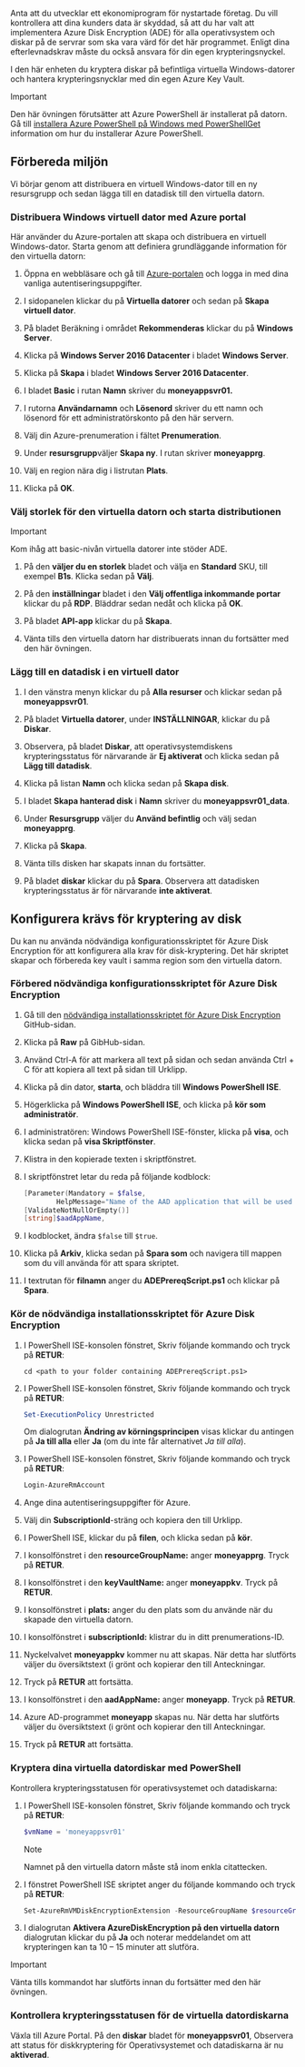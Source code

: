 Anta att du utvecklar ett ekonomiprogram för nystartade företag. Du vill kontrollera att dina kunders data är skyddad, så att du har valt att implementera Azure Disk Encryption (ADE) för alla operativsystem och diskar på de servrar som ska vara värd för det här programmet. Enligt dina efterlevnadskrav måste du också ansvara för din egen krypteringsnyckel.

I den här enheten du kryptera diskar på befintliga virtuella Windows-datorer och hantera krypteringsnycklar med din egen Azure Key Vault.

> [!IMPORTANT] 
> Den här övningen förutsätter att Azure PowerShell är installerat på datorn. Gå till [installera Azure PowerShell på Windows med PowerShellGet](https://docs.microsoft.com/powershell/azure/install-azurerm-ps?view=azurermps-6.7.0) information om hur du installerar Azure PowerShell.

## <a name="prepare-the-environment"></a>Förbereda miljön

Vi börjar genom att distribuera en virtuell Windows-dator till en ny resursgrupp och sedan lägga till en datadisk till den virtuella datorn.

### <a name="deploy-windows-vm-using-the-azure-portal"></a>Distribuera Windows virtuell dator med Azure portal

Här använder du Azure-portalen att skapa och distribuera en virtuell Windows-dator. Starta genom att definiera grundläggande information för den virtuella datorn:

1. Öppna en webbläsare och gå till [Azure-portalen](http://portal.azure.com) och logga in med dina vanliga autentiseringsuppgifter.

1. I sidopanelen klickar du på **Virtuella datorer** och sedan på **Skapa virtuell dator**.

1. På bladet Beräkning i området **Rekommenderas** klickar du på **Windows Server**.

1. Klicka på **Windows Server 2016 Datacenter** i bladet **Windows Server**.

1. Klicka på **Skapa** i bladet **Windows Server 2016 Datacenter**.

1. I bladet **Basic** i rutan **Namn** skriver du **moneyappsvr01.**

1. I rutorna **Användarnamn** och **Lösenord** skriver du ett namn och lösenord för ett administratörskonto på den här servern.

1. Välj din Azure-prenumeration i fältet **Prenumeration**.

1. Under **resursgrupp**väljer **Skapa ny**. I rutan skriver **moneyapprg**.

1. Välj en region nära dig i listrutan **Plats**.

1. Klicka på **OK**.

### <a name="choose-a-size-for-the-vm-and-start-the-deployment"></a>Välj storlek för den virtuella datorn och starta distributionen

> [!IMPORTANT]
> Kom ihåg att basic-nivån virtuella datorer inte stöder ADE.

1. På den **väljer du en storlek** bladet och välja en **Standard** SKU, till exempel **B1s**. Klicka sedan på **Välj**.

1. På den **inställningar** bladet i den **Välj offentliga inkommande portar** klickar du på **RDP**. Bläddrar sedan nedåt och klicka på **OK**.

1. På bladet **API-app** klickar du på **Skapa**.

1. Vänta tills den virtuella datorn har distribuerats innan du fortsätter med den här övningen.

### <a name="add-a-data-disk-to-the-vm"></a>Lägg till en datadisk i en virtuell dator

1. I den vänstra menyn klickar du på **Alla resurser** och klickar sedan på **moneyappsvr01**.

1. På bladet **Virtuella datorer**, under **INSTÄLLNINGAR**, klickar du på **Diskar**.

1. Observera, på bladet **Diskar**, att operativsystemdiskens krypteringsstatus för närvarande är **Ej aktiverat** och klicka sedan på **Lägg till datadisk**.

1. Klicka på listan **Namn** och klicka sedan på **Skapa disk**.

1. I bladet **Skapa hanterad disk** i **Namn** skriver du **moneyappsvr01_data**.

1. Under **Resursgrupp** väljer du **Använd befintlig** och välj sedan **moneyapprg**.

1. Klicka på **Skapa**.

1. Vänta tills disken har skapats innan du fortsätter.

1. På bladet **diskar** klickar du på **Spara**. Observera att datadisken krypteringsstatus är för närvarande **inte aktiverat**.

## <a name="configure-disk-encryption-prerequisites"></a>Konfigurera krävs för kryptering av disk

Du kan nu använda nödvändiga konfigurationsskriptet för Azure Disk Encryption för att konfigurera alla krav för disk-kryptering. Det här skriptet skapar och förbereda key vault i samma region som den virtuella datorn.

### <a name="prepare-the-azure-disk-encryption-prerequisite-setup-script"></a>Förbered nödvändiga konfigurationsskriptet för Azure Disk Encryption

1. Gå till den [nödvändiga installationsskriptet för Azure Disk Encryption](https://github.com/Azure/azure-powershell/blob/master/src/ResourceManager/Compute/Commands.Compute/Extension/AzureDiskEncryption/Scripts/AzureDiskEncryptionPreRequisiteSetup.ps1) GitHub-sidan.

1. Klicka på **Raw** på GibHub-sidan.

1. Använd Ctrl-A för att markera all text på sidan och sedan använda Ctrl + C för att kopiera all text på sidan till Urklipp.

1. Klicka på din dator, **starta**, och bläddra till **Windows PowerShell ISE**.

1. Högerklicka på **Windows PowerShell ISE**, och klicka på **kör som administratör**.

1. I administratören: Windows PowerShell ISE-fönster, klicka på **visa**, och klicka sedan på **visa Skriptfönster**.

1. Klistra in den kopierade texten i skriptfönstret.

1. I skriptfönstret letar du reda på följande kodblock:

    ```powershell
    [Parameter(Mandatory = $false,
            HelpMessage="Name of the AAD application that will be used to write secrets to KeyVault. A new application with this name will be created if one doesn't exist. If this app already exists, pass aadClientSecret parameter to the script")]
    [ValidateNotNullOrEmpty()]
    [string]$aadAppName,
    ```
1. I kodblocket, ändra `$false` till `$true`.

1. Klicka på **Arkiv**, klicka sedan på **Spara som** och navigera till mappen som du vill använda för att spara skriptet.

1. I textrutan för **filnamn** anger du **ADEPrereqScript.ps1** och klickar på **Spara**.

### <a name="run-the-azure-disk-encryption-prerequisite-setup-script"></a>Kör de nödvändiga installationsskriptet för Azure Disk Encryption

1. I PowerShell ISE-konsolen fönstret, Skriv följande kommando och tryck på **RETUR**:

   ```console
   cd <path to your folder containing ADEPrereqScript.ps1>
   ```

1. I PowerShell ISE-konsolen fönstret, Skriv följande kommando och tryck på **RETUR**:

   ```powershell
   Set-ExecutionPolicy Unrestricted
   ```

   Om dialogrutan **Ändring av körningsprincipen** visas klickar du antingen på **Ja till alla** eller **Ja** (om du inte får alternativet _Ja till alla_).

1. I PowerShell ISE-konsolen fönstret, Skriv följande kommando och tryck på **RETUR**:

   ```powershell
   Login-AzureRmAccount
   ```

1. Ange dina autentiseringsuppgifter för Azure.

1. Välj din **SubscriptionId**-sträng och kopiera den till Urklipp.

1. I PowerShell ISE, klickar du på **filen**, och klicka sedan på **kör**.

1. I konsolfönstret i den **resourceGroupName:** anger **moneyapprg**. Tryck på **RETUR**.

1. I konsolfönstret i den **keyVaultName:** anger **moneyappkv**. Tryck på **RETUR**.

1. I konsolfönstret i **plats:** anger du den plats som du använde när du skapade den virtuella datorn.

1. I konsolfönstret i **subscriptionId:** klistrar du in ditt prenumerations-ID.

1. Nyckelvalvet **moneyappkv** kommer nu att skapas. När detta har slutförts väljer du översiktstext (i grönt och kopierar den till Anteckningar.

1. Tryck på **RETUR** att fortsätta.

1. I konsolfönstret i den **aadAppName:** anger **moneyapp**. Tryck på **RETUR**.

1. Azure AD-programmet **moneyapp** skapas nu. När detta har slutförts väljer du översiktstext (i grönt och kopierar den till Anteckningar.

1. Tryck på **RETUR** att fortsätta.

### <a name="encrypt-your-vm-disks-with-powershell"></a>Kryptera dina virtuella datordiskar med PowerShell

Kontrollera krypteringsstatusen för operativsystemet och datadiskarna:

1. I PowerShell ISE-konsolen fönstret, Skriv följande kommando och tryck på **RETUR**:

    ```powershell
    $vmName = 'moneyappsvr01'
    ```

    > [!NOTE]
    > Namnet på den virtuella datorn måste stå inom enkla citattecken.

1. I fönstret PowerShell ISE skriptet anger du följande kommando och tryck på **RETUR**:

    ```powershell
    Set-AzureRmVMDiskEncryptionExtension -ResourceGroupName $resourceGroupName -VMName $vmName -AadClientID $aadClientID -AadClientSecret $aadClientSecret -DiskEncryptionKeyVaultUrl $diskEncryptionKeyVaultUrl -DiskEncryptionKeyVaultId $keyVaultResourceId -VolumeType All
    ```

1. I dialogrutan **Aktivera AzureDiskEncryption på den virtuella datorn** dialogrutan klickar du på **Ja** och noterar meddelandet om att krypteringen kan ta 10 – 15 minuter att slutföra.

>[!IMPORTANT]
> Vänta tills kommandot har slutförts innan du fortsätter med den här övningen.

### <a name="verify-the-encryption-status-of-your-vm-disks"></a>Kontrollera krypteringsstatusen för de virtuella datordiskarna

Växla till Azure Portal. På den **diskar** bladet för **moneyappsvr01**, Observera att status för diskkryptering för Operativsystemet och datadiskarna är nu **aktiverad**.
